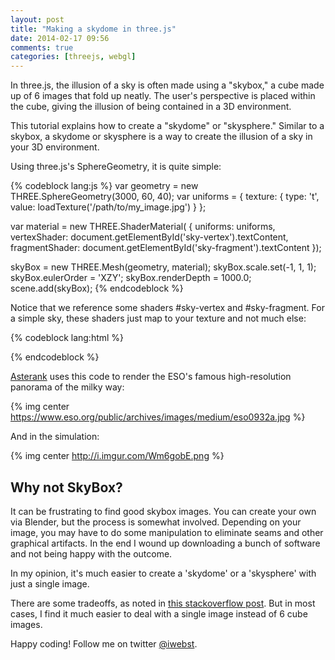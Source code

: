 ```yaml
---
layout: post
title: "Making a skydome in three.js"
date: 2014-02-17 09:56
comments: true
categories: [threejs, webgl]
---
```


In three.js, the illusion of a sky is often made using a "skybox," a cube made up of 6 images that fold up neatly.  The user's perspective is placed within the cube, giving the illusion of being contained in a 3D environment.

This tutorial explains how to create a "skydome" or "skysphere."  Similar to a skybox, a skydome or skysphere is a way to create the illusion of a sky in your 3D environment.

<!-- more -->

Using three.js's SphereGeometry, it is quite simple:

{% codeblock lang:js %}
var geometry = new THREE.SphereGeometry(3000, 60, 40);
var uniforms = {
  texture: { type: 't', value: loadTexture('/path/to/my_image.jpg') }
};

var material = new THREE.ShaderMaterial( {
  uniforms:       uniforms,
  vertexShader:   document.getElementById('sky-vertex').textContent,
  fragmentShader: document.getElementById('sky-fragment').textContent
});

skyBox = new THREE.Mesh(geometry, material);
skyBox.scale.set(-1, 1, 1);
skyBox.eulerOrder = 'XZY';
skyBox.renderDepth = 1000.0;
scene.add(skyBox);
{% endcodeblock %}

Notice that we reference some shaders #sky-vertex and #sky-fragment.  For a simple sky, these shaders just map to your texture and not much else:

{% codeblock lang:html %}
<script type="application/x-glsl" id="sky-vertex">
varying vec2 vUV;

void main() {
  vUV = uv;
  vec4 pos = vec4(position, 1.0);
  gl_Position = projectionMatrix * modelViewMatrix * pos;
}
</script>

<script type="application/x-glsl" id="sky-fragment">
uniform sampler2D texture;
varying vec2 vUV;

void main() {
  vec4 sample = texture2D(texture, vUV);
  gl_FragColor = vec4(sample.xyz, sample.w);
}
</script>
{% endcodeblock %}

[Asterank](http://asterank.com) uses this code to render the ESO's famous high-resolution panorama of the milky way:

{% img center https://www.eso.org/public/archives/images/medium/eso0932a.jpg %}

And in the simulation:

{% img center http://i.imgur.com/Wm6gobE.png %}

## Why not SkyBox?

It can be frustrating to find good skybox images.  You can create your own via Blender, but the process is somewhat involved.  Depending on your image, you may have to do some manipulation to eliminate seams and other graphical artifacts.  In the end I wound up downloading a bunch of software and not being happy with the outcome.

In my opinion, it's much easier to create a 'skydome' or a 'skysphere' with just a single image.

There are some tradeoffs, as noted in [this stackoverflow post](http://stackoverflow.com/questions/3912207/skybox-vs-skysphere).  But in most cases, I find it much easier to deal with a single image instead of 6 cube images.

Happy coding!  Follow me on twitter [@iwebst](https://twitter.com/iwebst).
